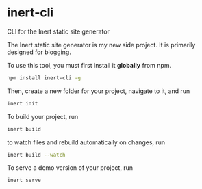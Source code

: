 # inert-cli
CLI for the Inert static site generator

The Inert static site generator is my new side project. It is primarily designed for blogging.

To use this tool, you must first install it **globally** from npm.
```bash
npm install inert-cli -g
```

Then, create a new folder for your project, navigate to it, and run
```bash
inert init
```

To build your project, run
```bash
inert build
```

to watch files and rebuild automatically on changes, run
```bash
inert build --watch
```

To serve a demo version of your project, run
```bash
inert serve
```